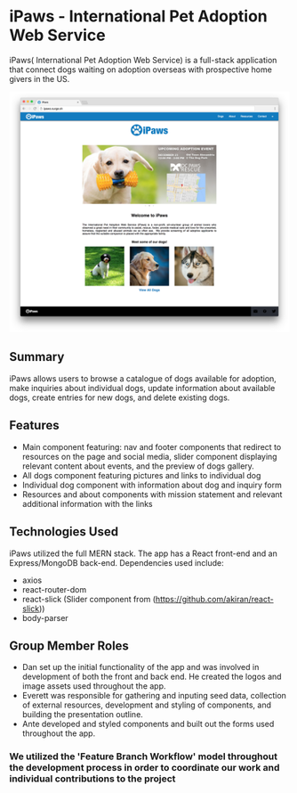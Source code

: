 # iPaws - International Pet Adoption Web Service

iPaws( International Pet Adoption Web Service) is a full-stack application that connect dogs waiting on adoption overseas with prospective home givers in the US.

![iPaws Preview Screenshot](https://github.com/danmcquade/ipaws-front-end/blob/master/preview.png)

## Summary

iPaws allows users to browse a catalogue of dogs available for adoption, make inquiries about individual dogs, update information about available dogs, create entries for new dogs, and delete existing dogs.

## Features
- Main component featuring: nav  and footer components that redirect to resources on the page and social media, slider component displaying relevant content about events, and the preview of dogs gallery.
- All dogs component featuring pictures and links to individual dog
- Individual dog component with information about dog and inquiry form
- Resources and about components with mission statement and relevant additional information with the links

## Technologies Used
iPaws utilized the full MERN stack. The app has a React front-end and an Express/MongoDB back-end. Dependencies used include:
- axios
- react-router-dom
- react-slick (Slider component from (https://github.com/akiran/react-slick))
- body-parser

## Group Member Roles
- Dan set up the initial functionality of the app and was involved in development of both the front and back end. He created the logos and image assets used throughout the app.
- Everett was responsible for gathering and inputing seed data, collection of external resources, development and styling of components, and building the presentation outline.
- Ante developed and styled components and built out the forms used throughout the app.

### We utilized the 'Feature Branch Workflow' model throughout the development process in order to coordinate our work and individual contributions to the project
